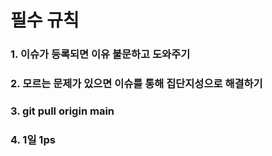 # 필수 규칙
### 1. 이슈가 등록되면 이유 불문하고 도와주기
### 2. 모르는 문제가 있으면 이슈를 통해 집단지성으로 해결하기
### 3. git pull origin main
### 4. 1일 1ps
